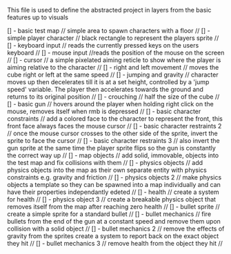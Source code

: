 This file is used to define the abstracted project in layers from the basic features up to visuals

[] - basic test map // simple area to spawn characters with a floor //
[] - simple player character // black rectangle to represent the players sprite //
[] - keyboard input // reads the currently pressed keys on the users keyboard //
[] - mouse input //reads the position of the mouse on the screen //
[] - cursor // a simple pixelated aiming reticle to show where the player is aiming relative to the character // 
[] - right and left movement // moves the cube right or left at the same speed //
[] - jumping and gravity // character moves up then decelerates till it is at a set height, controlled by a 'jump speed' variable. The player then accelerates towards the ground and returns to its original position //
[] - crouching // half the size of the cube //
[] - basic gun // hovers around the player when holding right click on the mouse, removes itself when rmb is depressed // 
[] - basic character constraints // add a colored face to the character to represent the front, this front face always faces the mouse cursor // 
[] - basic character restraints 2 // once the mouse cursor crosses to the other side of the sprite, invert the sprite to face the cursor //
[] - basic character restraints 3 // also invert the gun sprite at the same time the player sprite flips so the gun is constantly the correct way up // 
[] - map objects // add solid, immovable, objects into the test map and fix collisions with them //
[] - physics objects // add physics objects into the map as their own separate entity with physics constraints e.g. gravity and friction //
[] - physics objects 2 // make physics objects a template so they can be spawned into a map individually and can have their properties independantly edeted // 
[] - health // create a system for health //
[] - physics object 3 // create a breakable physics object that removes itself from the map after reaching zero health //
[] - bullet sprite // create a simple sprite for a standard bullet // 
[] - bullet mechanics // fire bullets from the end of the gun at a constant speed and remove them upon collision with a solid object // 
[] - bullet mechanics 2 // remove the effects of gravity from the sprites create a system to report back on the exact object they hit // 
[] - bullet mechanics 3 // remove health from the object they hit //
